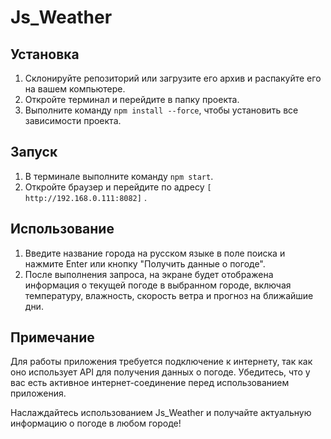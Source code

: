 # Js_Weather

## Установка

1. Склонируйте репозиторий или загрузите его архив и распакуйте его на вашем компьютере.
2. Откройте терминал и перейдите в папку проекта.
3. Выполните команду `npm install --force`, чтобы установить все зависимости проекта.

## Запуск

1. В терминале выполните команду `npm start`.
2. Откройте браузер и перейдите по адресу `[ http://192.168.0.111:8082]` .

## Использование

1. Введите название города на русском языке в поле поиска и нажмите Enter или кнопку "Получить данные о погоде".
2. После выполнения запроса, на экране будет отображена информация о текущей погоде в выбранном городе, включая температуру, влажность, скорость ветра и прогноз на ближайшие дни.

## Примечание

Для работы приложения требуется подключение к интернету, так как оно использует API для получения данных о погоде. Убедитесь, что у вас есть активное интернет-соединение перед использованием приложения.

Наслаждайтесь использованием Js_Weather и получайте актуальную информацию о погоде в любом городе!
